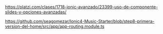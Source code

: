 https://platzi.com/clases/1718-ionic-avanzado/23399-uso-de-componente-slides-y-opciones-avanzadas/

https://github.com/seagomezar/Ionic4-Music-Starter/blob/step8-primera-version-del-home/src/app/app-routing.module.ts